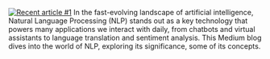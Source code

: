 <a target="_blank" href="https://github-readme-medium-recent-article.vercel.app/medium/@samruddhichitnis02/1"><img src="https://github-readme-medium-recent-article.vercel.app/medium/@samruddhichitnis02/1" alt="Recent article #1"></a>
In the fast-evolving landscape of artificial intelligence, Natural Language Processing (NLP) stands out as a key technology that powers many applications we interact with daily, from chatbots and virtual assistants to language translation and sentiment analysis. This Medium blog dives into the world of NLP, exploring its significance, some of its concepts.
